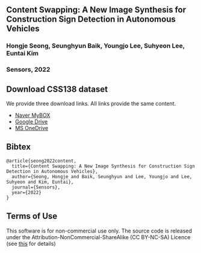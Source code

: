 ## Content Swapping: A New Image Synthesis for Construction Sign Detection in Autonomous Vehicles
### Hongje Seong, Seunghyun Baik, Youngjo Lee, Suhyeon Lee, Euntai Kim
### Sensors, 2022

## Download CSS138 dataset
We provide three download links. All links provide the same content.
* [Naver MyBOX](http://naver.me/5nbrcOnQ)
* [Google Drive](https://drive.google.com/file/d/1FCqwh1lPuCs9-EEy41IBuE5mTKZ5Af3U/view?usp=sharing)
* [MS OneDrive](https://yonsei-my.sharepoint.com/:u:/g/personal/hjseong_o365_yonsei_ac_kr/EQrTKLpNMZxMtKrTsrrAe68BAE6LQMM4AOgXFl5weiVxWg)

## Bibtex
```
@article{seong2022content,
  title={Content Swapping: A New Image Synthesis for Construction Sign Detection in Autonomous Vehicles},
  author={Seong, Hongje and Baik, Seunghyun and Lee, Youngjo and Lee, Suhyeon and Kim, Euntai},
  journal={Sensors},
  year={2022}
}
```

## Terms of Use
This software is for non-commercial use only.
The source code is released under the Attribution-NonCommercial-ShareAlike (CC BY-NC-SA) Licence
(see [this](https://creativecommons.org/licenses/by-nc-sa/4.0/legalcode) for details)
